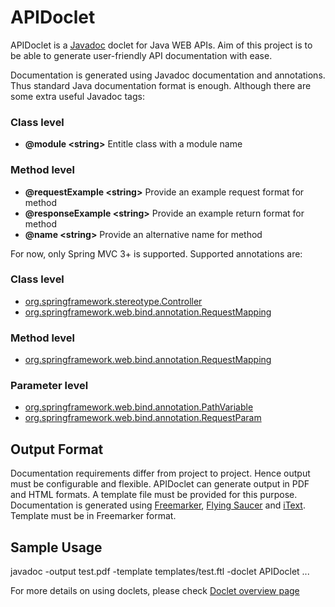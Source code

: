 APIDoclet
=========

APIDoclet is a [Javadoc](http://www.oracle.com/technetwork/java/javase/documentation/index-jsp-135444.html) doclet for Java WEB APIs. Aim of this project is to be able to generate user-friendly API documentation with ease.

Documentation is generated using Javadoc documentation and annotations. Thus standard Java documentation format is enough. Although there are some extra useful Javadoc tags:

### Class level
* **@module &lt;string&gt;** Entitle class with a module name

### Method level
* **@requestExample &lt;string&gt;** Provide an example request format for method
* **@responseExample &lt;string&gt;** Provide an example return format for method
* **@name &lt;string&gt;** Provide an alternative name for method

For now, only Spring MVC 3+ is supported. Supported annotations are:

### Class level
* [org.springframework.stereotype.Controller](http://static.springsource.org/spring/docs/3.0.x/javadoc-api/org/springframework/stereotype/Controller.html)
* [org.springframework.web.bind.annotation.RequestMapping](http://static.springsource.org/spring/docs/3.0.x/javadoc-api/org/springframework/web/bind/annotation/RequestMapping.html)

### Method level
* [org.springframework.web.bind.annotation.RequestMapping](http://static.springsource.org/spring/docs/3.0.x/javadoc-api/org/springframework/web/bind/annotation/RequestMapping.html)

### Parameter level
* [org.springframework.web.bind.annotation.PathVariable](http://static.springsource.org/spring/docs/3.0.x/javadoc-api/org/springframework/web/bind/annotation/PathVariable.html)
* [org.springframework.web.bind.annotation.RequestParam](http://static.springsource.org/spring/docs/3.0.x/javadoc-api/org/springframework/web/bind/annotation/RequestParam.html)

## Output Format
Documentation requirements differ from project to project. Hence output must be configurable and flexible. APIDoclet can generate output in PDF and HTML formats. A template file must be provided for this purpose. Documentation is generated using [Freemarker](http://freemarker.org), [Flying Saucer](http://code.google.com/p/flying-saucer/) and [iText](http://itextpdf.com). Template must be in Freemarker format.

## Sample Usage
javadoc -output test.pdf -template templates/test.ftl -doclet APIDoclet ...

For more details on using doclets, please check [Doclet overview page](http://docs.oracle.com/javase/6/docs/technotes/guides/javadoc/doclet/overview.html)
